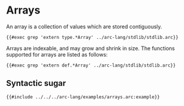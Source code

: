 # Arrays

An array is a collection of values which are stored contiguously.

```arc-lang
{{#exec grep 'extern type.*Array' ../arc-lang/stdlib/stdlib.arc}}
```

Arrays are indexable, and may grow and shrink in size. The functions supported for arrays are listed as follows:

```arc-lang
{{#exec grep 'extern def.*Array' ../arc-lang/stdlib/stdlib.arc}}
```

## Syntactic sugar

```arc-lang
{{#include ../../../arc-lang/examples/arrays.arc:example}}
```
